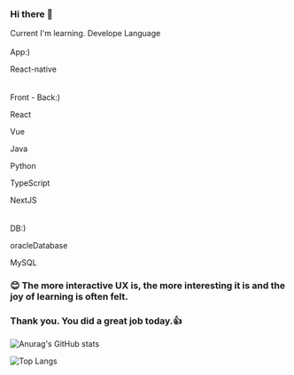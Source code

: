 ### Hi there 👋

Current I'm learning. Develope Language
<br><br>
App:)

React-native
<br><br><br>
Front - Back:)

React

Vue

Java                                                                                               

Python

TypeScript

NextJS
<br><br><br>
DB:)

oracleDatabase

MySQL


### 😊 The more interactive UX is, the more interesting it is and the joy of learning is often felt.
### Thank you. You did a great job today.👍



![Anurag's GitHub stats](https://github-readme-stats.vercel.app/api?username=myungke414&show_icons=true&theme=buefy)

![Top Langs](https://github-readme-stats.vercel.app/api/top-langs/?username=myungke414&layout=compact&theme=shades-of-purple)



<!--
**myungke414/myungke414** is a ✨ _special_ ✨ repository because its `README.md` (this file) appears on your GitHub profile.

Here are some ideas to get you started:

- 🔭 I’m currently working on ...
- 🌱 I’m currently learning ...
- 👯 I’m looking to collaborate on ...
- 🤔 I’m looking for help with ...
- 💬 Ask me about ...
- 📫 How to reach me: ...
- 😄 Pronouns: ...
- ⚡ Fun fact: ...
-->
